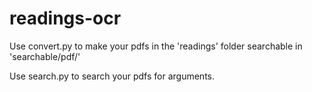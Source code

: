 # readings-ocr

Use convert.py to make your pdfs in the 'readings' folder searchable in 'searchable/pdf/'

Use search.py to search your pdfs for arguments.
